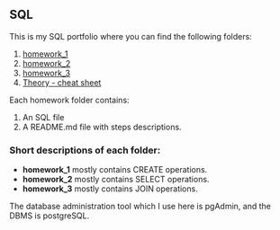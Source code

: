 ## SQL
This is my SQL portfolio where you can find the following folders:

1. [homework_1](https://github.com/ida-que/SQL/tree/main/homework_1)
2. [homework_2]()
3. [homework_3]()
4. [Theory - cheat sheet]()

Each homework folder contains:
1. An SQL file
2. A README.md file with steps descriptions. </br>

### Short descriptions of each folder:
* **homework_1** mostly contains CREATE operations.
* **homework_2** mostly contains SELECT operations.
* **homework_3** mostly contains JOIN operations.

The database administration tool which I use here is pgAdmin, and the DBMS is postgreSQL.